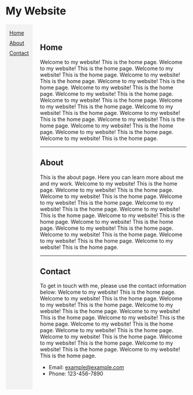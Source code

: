 # My Website

<div class="container">
  <div class="menu">
    <ul>
      <li><a href="#home">Home</a></li>
      <li><a href="#about">About</a></li>
      <li><a href="#contact">Contact</a></li>
    </ul>
  </div>
  <div class="content">
  
  ## Home <a name="home"></a>

  Welcome to my website! This is the home page.
    Welcome to my website! This is the home page.
    Welcome to my website! This is the home page.
   Welcome to my website! This is the home page.
    Welcome to my website! This is the home page.
    Welcome to my website! This is the home page.
   Welcome to my website! This is the home page.
    Welcome to my website! This is the home page.
    Welcome to my website! This is the home page.
   Welcome to my website! This is the home page.
    Welcome to my website! This is the home page.
    Welcome to my website! This is the home page.
   Welcome to my website! This is the home page.
    Welcome to my website! This is the home page.
    Welcome to my website! This is the home page.
  
  ---

  ## About <a name="about"></a>

  This is the about page. Here you can learn more about me and my work.
   Welcome to my website! This is the home page.
    Welcome to my website! This is the home page.
    Welcome to my website! This is the home page.
   Welcome to my website! This is the home page.
    Welcome to my website! This is the home page.
    Welcome to my website! This is the home page.
   Welcome to my website! This is the home page.
    Welcome to my website! This is the home page.
    Welcome to my website! This is the home page.
   Welcome to my website! This is the home page.
    Welcome to my website! This is the home page.
    Welcome to my website! This is the home page.
  
  ---
  
  ## Contact <a name="contact"></a>

  To get in touch with me, please use the contact information below:
   Welcome to my website! This is the home page.
    Welcome to my website! This is the home page.
    Welcome to my website! This is the home page.
   Welcome to my website! This is the home page.
    Welcome to my website! This is the home page.
    Welcome to my website! This is the home page.
   Welcome to my website! This is the home page.
    Welcome to my website! This is the home page.
    Welcome to my website! This is the home page.
   Welcome to my website! This is the home page.
    Welcome to my website! This is the home page.
    Welcome to my website! This is the home page.
  
  - Email: example@example.com
  - Phone: 123-456-7890
  
  </div>
</div>

<style>
.container {
  display: flex;
}

.menu {
  width: 200px;
  background-color: #f2f2f2;
}

.menu ul {
  list-style-type: none;
  padding: 0;
}

.menu ul li {
  margin: 10px;
}

.content {
  flex-grow: 1;
  padding: 20px;
}
</style>
